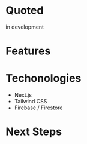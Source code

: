 # Quoted 
in development

# Features

# Techonologies
* Next.js
* Tailwind CSS
* Firebase / Firestore

# Next Steps